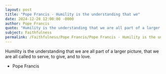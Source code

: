 ```yaml
---
layout: post
title: "Pope Francis - Humility is the understanding that we"
date: 2024-12-28 12:00:00 -0000
author: Pope Francis
quote: "Humility is the understanding that we are all part of a larger picture, that we are all called to serve, to give, and to love."
subject: Faithfulness
permalink: /Faithfulness/Pope Francis/Pope Francis - Humility is the understanding that we
---
```


Humility is the understanding that we are all part of a larger picture, that we are all called to serve, to give, and to love.

- Pope Francis
